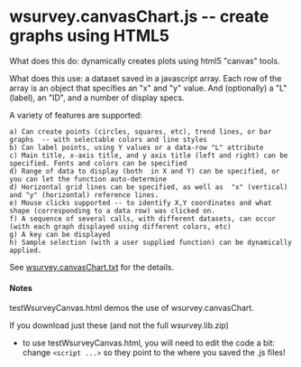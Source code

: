# wsurvey.canvasChart.js  -- create graphs using HTML5

 What does this do: dynamically creates plots using html5 "canvas" tools.

  What does this use: a dataset saved in a javascript array. Each row of the array is an object that specifies
                      an "x" and "y" value.   And (optionally) a "L" (label), an "ID", and a number of display specs.

  A variety of features are supported:

    a) Can create points (circles, squares, etc), trend lines, or bar graphs  -- with selectable colors and line styles
    b) Can label points, using Y values or a data-row "L" attribute
    c) Main title, x-axis title, and y axis title (left and right) can be specified. Fonts and colors can be specified
    d) Range of data to display (both  in X and Y) can be specified, or you can let the function auto-determine
    d) Horizontal grid lines can be specified, as well as  "x" (vertical) and "y" (horizontal) reference lines.
    e) Mouse clicks supported -- to identify X,Y coordinates and what shape (corresponding to a data row) was clicked on.
    f) A sequence of several calls, with different datasets, can occur (with each graph displayed using different colors, etc)
    g) A key can be displayed
    h) Sample selection (with a user supplied function) can be dynamically applied.

See [wsurvey.canvasChart.txt](wsurvey.canvasChart.txt) for the details.

#### Notes
  
  testWsurveyCanvas.html demos the use of wsurvey.canvasChart.

  If you download just these (and not the full wsurvey.lib.zip) 
   - to use testWsurveyCanvas.html, you will need to edit the code a bit: change  `<script ...>` so they point to the where you saved the .js files! 
   
  
